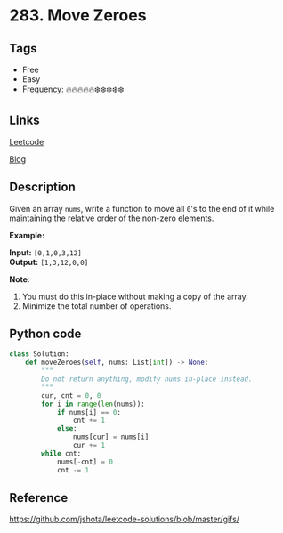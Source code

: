# 283. Move Zeroes

## Tags

- Free
- Easy
- Frequency: :fire::fire::fire::fire::fire::snowflake::snowflake::snowflake::snowflake::snowflake:

## Links

[Leetcode](https://leetcode.com/problems/move-zeroes/description/)

[Blog](http://206.81.6.248:12306/leetcode/move-zeroes/description)

## Description

Given an array <code>nums</code>, write a function to move all <code>0</code>'s to the end of it while maintaining the relative order of the non-zero elements.

<b>Example:</b>

<b>Input:</b> <code>[0,1,0,3,12]</code>   <br>
<b>Output:</b> <code>[1,3,12,0,0]</code>

<b>Note</b>:
1. You must do this in-place without making a copy of the array.
2. Minimize the total number of operations.

## Python code

```python
class Solution:
    def moveZeroes(self, nums: List[int]) -> None:
        """
        Do not return anything, modify nums in-place instead.
        """
        cur, cnt = 0, 0
        for i in range(len(nums)):
            if nums[i] == 0:
                cnt += 1
            else:
                nums[cur] = nums[i]
                cur += 1
        while cnt:
            nums[-cnt] = 0
            cnt -= 1
```

## Reference

https://github.com/jshota/leetcode-solutions/blob/master/gifs/
